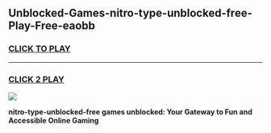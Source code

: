 
## Unblocked-Games-nitro-type-unblocked-free-Play-Free-eaobb
<h3>
<a href="https://premium76.site?title=nitro-type-unblocked-free&ref=21A">CLICK TO PLAY</a></h3>
<hr>

<h3>
<a href="https://premium76.site?title=nitro-type-unblocked-free&ref=21A">CLICK 2 PLAY</a>
  
</h3>

<a href="https://premium76.site?title=nitro-type-unblocked-free&ref=21A"><img src="https://clearcache.store/games.png"></a>


**nitro-type-unblocked-free games unblocked: Your Gateway to Fun and Accessible Online Gaming**
